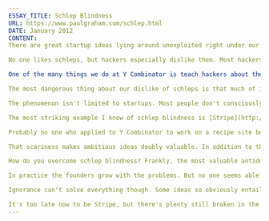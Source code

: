 ```yaml
---
ESSAY_TITLE: Schlep Blindness
URL: https://www.paulgraham.com/schlep.html
DATE: January 2012
CONTENT:
There are great startup ideas lying around unexploited right under our noses. One reason we don't see them is a phenomenon I call _schlep blindness_. Schlep was originally a Yiddish word but has passed into general use in the US. It means a tedious, unpleasant task.

No one likes schleps, but hackers especially dislike them. Most hackers who start startups wish they could do it by just writing some clever software, putting it on a server somewhere, and watching the money roll in—without ever having to talk to users, or negotiate with other companies, or deal with other people's broken code. Maybe that's possible, but I haven't seen it.

One of the many things we do at Y Combinator is teach hackers about the inevitability of schleps. No, you can't start a startup by just writing code. I remember going through this realization myself. There was a point in 1995 when I was still trying to convince myself I could start a company by just writing code. But I soon learned from experience that schleps are not merely inevitable, but pretty much what business consists of. A company is defined by the schleps it will undertake. And schleps should be dealt with the same way you'd deal with a cold swimming pool: just jump in. Which is not to say you should seek out unpleasant work per se, but that you should never shrink from it if it's on the path to something great.

The most dangerous thing about our dislike of schleps is that much of it is unconscious. Your unconscious won't even let you see ideas that involve painful schleps. That's schlep blindness.

The phenomenon isn't limited to startups. Most people don't consciously decide not to be in as good physical shape as Olympic athletes, for example. Their unconscious mind decides for them, shrinking from the work involved.

The most striking example I know of schlep blindness is [Stripe](http://stripe.com/), or rather Stripe's idea. For over a decade, every hacker who'd ever had to process payments online knew how painful the experience was. Thousands of people must have known about this problem. And yet when they started startups, they decided to build recipe sites, or aggregators for local events. Why? Why work on problems few care much about and no one will pay for, when you could fix one of the most important components of the world's infrastructure? Because schlep blindness prevented people from even considering the idea of fixing payments.

Probably no one who applied to Y Combinator to work on a recipe site began by asking "should we fix payments, or build a recipe site?" and chose the recipe site. Though the idea of fixing payments was right there in plain sight, they never saw it, because their unconscious mind shrank from the complications involved. You'd have to make deals with banks. How do you do that? Plus you're moving money, so you're going to have to deal with fraud, and people trying to break into your servers. Plus there are probably all sorts of regulations to comply with. It's a lot more intimidating to start a startup like this than a recipe site.

That scariness makes ambitious ideas doubly valuable. In addition to their intrinsic value, they're like undervalued stocks in the sense that there's less demand for them among founders. If you pick an ambitious idea, you'll have less competition, because everyone else will have been frightened off by the challenges involved. (This is also true of starting a startup generally.)

How do you overcome schlep blindness? Frankly, the most valuable antidote to schlep blindness is probably ignorance. Most successful founders would probably say that if they'd known when they were starting their company about the obstacles they'd have to overcome, they might never have started it. Maybe that's one reason the most successful startups of all so often have young founders.

In practice the founders grow with the problems. But no one seems able to foresee that, not even older, more experienced founders. So the reason younger founders have an advantage is that they make two mistakes that cancel each other out. They don't know how much they can grow, but they also don't know how much they'll need to. Older founders only make the first mistake.

Ignorance can't solve everything though. Some ideas so obviously entail alarming schleps that anyone can see them. How do you see ideas like that? The trick I recommend is to take yourself out of the picture. Instead of asking "what problem should I solve?" ask "what problem do I wish someone else would solve for me?" If someone who had to process payments before Stripe had tried asking that, Stripe would have been one of the first things they wished for.

It's too late now to be Stripe, but there's plenty still broken in the world, if you know how to see it.
---
```

